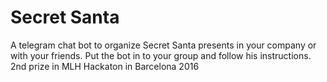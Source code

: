 # Secret Santa
A telegram chat bot to organize Secret Santa presents in your company or with your friends. Put the bot in to your group and follow his instructions.
2nd prize in MLH Hackaton in Barcelona 2016
